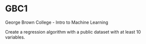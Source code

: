 # GBC1
George Brown College - Intro to Machine Learning

Create a regression algorithm with a public dataset with at least 10 variables.
